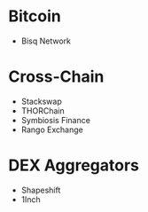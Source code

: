 # Bitcoin
- Bisq Network
# Cross-Chain
- Stackswap
- THORChain
- Symbiosis Finance
- Rango Exchange
# DEX Aggregators
- Shapeshift
- 1Inch
